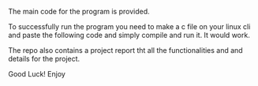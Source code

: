 The main code for the program is provided.

To successfully run the program you need to make a c file on your linux cli and paste the following code and simply compile and run it. It would work.

The repo also contains a project report tht all the functionalities and and details for the project.

Good Luck!
Enjoy

